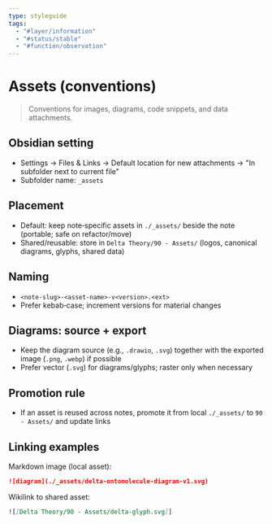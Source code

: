 ```yaml
---
type: styleguide
tags:
  - "#layer/information"
  - "#status/stable"
  - "#function/observation"
---
```


# Assets (conventions)

> Conventions for images, diagrams, code snippets, and data attachments.

## Obsidian setting

- Settings → Files & Links → Default location for new attachments → "In subfolder next to current file"
- Subfolder name: `_assets`

## Placement

- Default: keep note‑specific assets in `./_assets/` beside the note (portable; safe on refactor/move)
- Shared/reusable: store in `Delta Theory/90 - Assets/` (logos, canonical diagrams, glyphs, shared data)

## Naming

- `<note-slug>-<asset-name>-v<version>.<ext>`
- Prefer kebab‑case; increment versions for material changes

## Diagrams: source + export

- Keep the diagram source (e.g., `.drawio`, `.svg`) together with the exported image (`.png`, `.webp`) if possible
- Prefer vector (`.svg`) for diagrams/glyphs; raster only when necessary

## Promotion rule

- If an asset is reused across notes, promote it from local `./_assets/` to `90 - Assets/` and update links

## Linking examples

Markdown image (local asset):

```markdown
![diagram](./_assets/delta-ontomolecule-diagram-v1.svg)
```

Wikilink to shared asset:

```markdown
![[Delta Theory/90 - Assets/delta-glyph.svg]]
```


